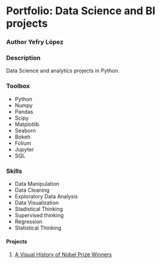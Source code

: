 # Portfolio: Data Science and BI projects

### Author Yefry López

### Description
Data Science and analytics projects in Python.

### Toolbox

* Python
* Numpy
* Pandas
* Scipy
* Matplotlib
* Seaborn
* Bokeh
* Folium
* Jupyter
* SQL     

### Skills
* Data Manipulation
* Data Cleaning
* Exploratory Data Analysis
* Data Visualization
* Stadistical Thinking
* Supervised thinking
* Regression
* Statistical Thinking

#### Projects

1. [A Visual History of Nobel Prize Winners](https://github.com/jeff0994/DataScienceProjects/tree/main/A%20Visual%20History%20of%20Nobel%20Prize%20Winners)
